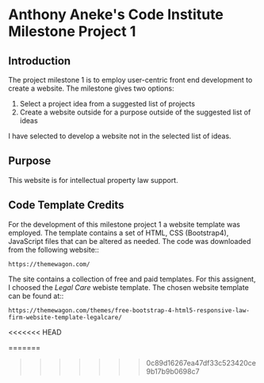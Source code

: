 # Anthony Aneke's Code Institute Milestone Project 1

## Introduction
The project milestone 1 is to employ user-centric front end development to create
a website. The milestone gives two options:

1. Select a project idea from a suggested list of projects
2. Create a website outside for a purpose outside of the suggested list of ideas

I have selected to develop a website not in the selected list of ideas.

## Purpose
This website is for intellectual property law support.

## Code Template Credits
For the development of this milestone project 1 a website template was employed. 
The template contains a set of HTML, CSS (Bootstrap4), JavaScript files that can be
altered as needed. The code was downloaded from the following website::

    https://themewagon.com/

The site contains a collection of  free and paid templates. For this assignent, I
choosed the *Legal Care* webiste template. The chosen website template can be found
at::

    https://themewagon.com/themes/free-bootstrap-4-html5-responsive-law-firm-website-template-legalcare/
<<<<<<< HEAD

=======
>>>>>>> 0c89d16267ea47df33c523420ce9b17b9b0698c7
